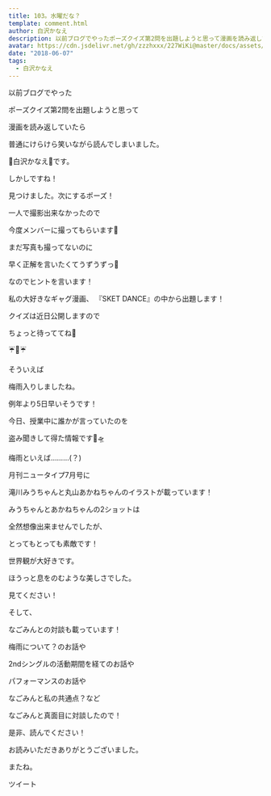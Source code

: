 ```yaml
---
title: 103。水曜だな？
template: comment.html
author: 白沢かなえ
description: 以前ブログでやったポーズクイズ第2問を出題しようと思って漫画を読み返していたら普通にけらけら笑いながら読んでしまいました。🌷白沢かなえ🌷です。しかしですね！...
avatar: https://cdn.jsdelivr.net/gh/zzzhxxx/227WiKi@master/docs/assets/photo/avatar/kanae.jpg
date: "2018-06-07"
tags:
  - 白沢かなえ
---
```













以前ブログでやった

ポーズクイズ第2問を出題しようと思って

漫画を読み返していたら








普通にけらけら笑いながら読んでしまいました。





🌷白沢かなえ🌷です。











しかしですね！



見つけました。次にするポーズ！







一人で撮影出来なかったので

今度メンバーに撮ってもらいます🤗








まだ写真も撮ってないのに

早く正解を言いたくてうずうずっ🤗








なのでヒントを言います！



私の大好きなギャグ漫画、
『SKET DANCE』の中から出題します！








クイズは近日公開しますので

ちょっと待っててね🤗












☔️🐸☔️









そういえば

梅雨入りしましたね。















例年より5日早いそうです！














今日、授業中に誰かが言っていたのを

盗み聞きして得た情報です🤫🛸
























梅雨といえば………(？)










月刊ニュータイプ7月号に

滝川みうちゃんと丸山あかねちゃんのイラストが載っています！






みうちゃんとあかねちゃんの2ショットは

全然想像出来ませんでしたが、

とってもとっても素敵です！





世界観が大好きです。


ほうっと息をのむような美しさでした。







見てください！














そして、

なごみんとの対談も載っています！





梅雨について？のお話や

2ndシングルの活動期間を経てのお話や

パフォーマンスのお話や

なごみんと私の共通点？など





なごみんと真面目に対談したので！

是非、読んでください！


















お読みいただきありがとうございました。


またね。


ツイート



